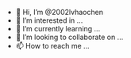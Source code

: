 - 👋 Hi, I’m @2002lvhaochen
- 👀 I’m interested in ...
- 🌱 I’m currently learning ...
- 💞️ I’m looking to collaborate on ...
- 📫 How to reach me ...

<!---
2002lvhaochen/2002lvhaochen is a ✨ special ✨ repository because its `README.md` (this file) appears on your GitHub profile.
You can click the Preview link to take a look at your changes.
--->
